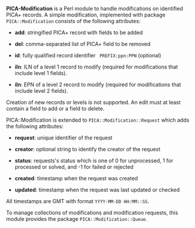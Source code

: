 **PICA-Modification** is a Perl module to handle modifications on identified
PICA+ records. A simple modification, implemented with package
`PICA::Modification` consists of the following attributes: 

* **add**: stringified PICA+ record with fields to be added

* **del**: comma-separated list of PICA+ field to be removed

* **id**: fully qualified record identifier ` PREFIX:ppn:PPN` (optional)

* **iln**: ILN of a level 1 record to modify (required for modifications that
  include level 1 fields).

* **iln**: EPN of a level 2 record to modify (required for modifications that
  include level 2 fields).

Creation of new records or levels is not supported.  An edit must at least
contain a field to add or a field to delete.

PICA::Modification is extended to `PICA::Modification::Request` which adds the
following attributes:

* **request**: unique identifier of the request

* **creator**: optional string to identify the creator of the request

* **status**: requests's status which is one of 0 for unprocessed, 
  1 for processed or solved, and -1 for failed or rejected

* **created**: timestamp when the request was created

* **updated**: timestamp when the request was last updated or checked

All timestamps are GMT with format `YYYY-MM-DD HH:MM::SS`.

To manage collections of modifications and modification requests, this module
provides the package `PICA::Modification::Queue`.
